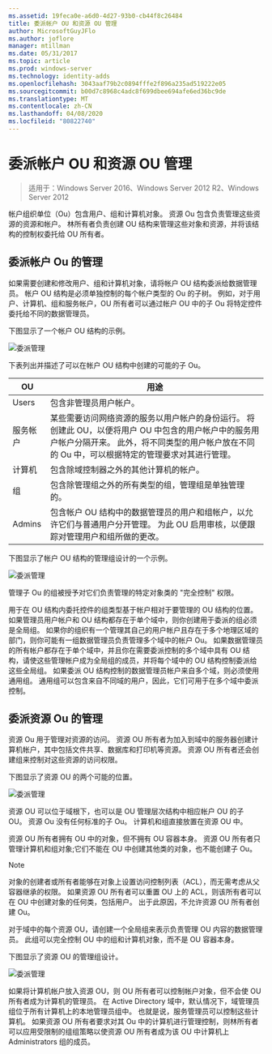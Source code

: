 ```yaml
---
ms.assetid: 19feca0e-a6d0-4d27-93b0-cb44f8c26484
title: 委派帐户 OU 和资源 OU 管理
author: MicrosoftGuyJFlo
ms.author: joflore
manager: mtillman
ms.date: 05/31/2017
ms.topic: article
ms.prod: windows-server
ms.technology: identity-adds
ms.openlocfilehash: 3043aaf79b2c0894fffe2f896a235ad519222e05
ms.sourcegitcommit: b00d7c8968c4adc8f699dbee694afe6ed36bc9de
ms.translationtype: MT
ms.contentlocale: zh-CN
ms.lasthandoff: 04/08/2020
ms.locfileid: "80822740"
---
```

# <a name="delegating-administration-of-account-ous-and-resource-ous"></a>委派帐户 OU 和资源 OU 管理

>适用于：Windows Server 2016、Windows Server 2012 R2、Windows Server 2012

帐户组织单位（Ou）包含用户、组和计算机对象。 资源 Ou 包含负责管理这些资源的资源和帐户。 林所有者负责创建 OU 结构来管理这些对象和资源，并将该结构的控制权委托给 OU 所有者。  
  
## <a name="delegating-administration-of-account-ous"></a>委派帐户 Ou 的管理  
如果需要创建和修改用户、组和计算机对象，请将帐户 OU 结构委派给数据管理员。 帐户 OU 结构是必须单独控制的每个帐户类型的 Ou 的子树。 例如，对于用户、计算机、组和服务帐户，OU 所有者可以通过帐户 OU 中的子 Ou 将特定控件委托给不同的数据管理员。  
  
下图显示了一个帐户 OU 结构的示例。  
  
![委派管理](media/Delegating-Administration-of-Account-OUs-and-Resource-OUs/66d38fbe-e8eb-42d7-abab-9526243bf6d9.gif)  
  
下表列出并描述了可以在帐户 OU 结构中创建的可能的子 Ou。  
  
|OU|用途|  
|------|-----------|  
|Users|包含非管理员用户帐户。|  
|服务帐户|某些需要访问网络资源的服务以用户帐户的身份运行。 将创建此 OU，以便将用户 OU 中包含的用户帐户中的服务用户帐户分隔开来。 此外，将不同类型的用户帐户放在不同的 Ou 中，可以根据特定的管理要求对其进行管理。|  
|计算机|包含除域控制器之外的其他计算机的帐户。|  
|组|包含除管理组之外的所有类型的组，管理组是单独管理的。|  
|Admins|包含帐户 OU 结构中的数据管理员的用户和组帐户，以允许它们与普通用户分开管理。 为此 OU 启用审核，以便跟踪对管理用户和组所做的更改。|  
  
下图显示了帐户 OU 结构的管理组设计的一个示例。  
  
![委派管理](media/Delegating-Administration-of-Account-OUs-and-Resource-OUs/be2cd2d2-6956-429c-a53a-369e6fe40b2b.gif)  
  
管理子 Ou 的组被授予对它们负责管理的特定对象类的 "完全控制" 权限。  
  
用于在 OU 结构内委托控件的组类型基于帐户相对于要管理的 OU 结构的位置。 如果管理员用户帐户和 OU 结构都存在于单个域中，则你创建用于委派的组必须是全局组。 如果你的组织有一个管理其自己的用户帐户且存在于多个地理区域的部门，则你可能有一组数据管理员负责管理多个域中的帐户 Ou。 如果数据管理员的所有帐户都存在于单个域中，并且你在需要委派控制的多个域中具有 OU 结构，请使这些管理帐户成为全局组的成员，并将每个域中的 OU 结构控制委派给这些全局组。 如果委派 OU 结构控制的数据管理员帐户来自多个域，则必须使用通用组。 通用组可以包含来自不同域的用户，因此，它们可用于在多个域中委派控制。  
  
## <a name="delegating-administration-of-resource-ous"></a>委派资源 Ou 的管理  
资源 Ou 用于管理对资源的访问。 资源 OU 所有者为加入到域中的服务器创建计算机帐户，其中包括文件共享、数据库和打印机等资源。 资源 OU 所有者还会创建组来控制对这些资源的访问权限。  
  
下图显示了资源 OU 的两个可能的位置。  
  
![委派管理](media/Delegating-Administration-of-Account-OUs-and-Resource-OUs/6667a5ce-34d6-48a9-9974-b823ba70e2af.gif)  
  
资源 OU 可以位于域根下，也可以是 OU 管理层次结构中相应帐户 OU 的子 OU。 资源 Ou 没有任何标准的子 Ou。 计算机和组直接放置在资源 OU 中。  
  
资源 OU 所有者拥有 OU 中的对象，但不拥有 OU 容器本身。 资源 OU 所有者只管理计算机和组对象;它们不能在 OU 中创建其他类的对象，也不能创建子 Ou。  
  
> [!NOTE]  
> 对象的创建者或所有者能够在对象上设置访问控制列表（ACL），而无需考虑从父容器继承的权限。 如果资源 OU 所有者可以重置 OU 上的 ACL，则该所有者可以在 OU 中创建对象的任何类，包括用户。 出于此原因，不允许资源 OU 所有者创建 Ou。  
  
对于域中的每个资源 OU，请创建一个全局组来表示负责管理 OU 内容的数据管理员。 此组可以完全控制 OU 中的组和计算机对象，而不是 OU 容器本身。  
  
下图显示了资源 OU 的管理组设计。  
  
![委派管理](media/Delegating-Administration-of-Account-OUs-and-Resource-OUs/8a3f7714-a3bf-43f7-b999-6070543248b0.gif)  
  
如果将计算机帐户放入资源 OU，则 OU 所有者可以控制帐户对象，但不会使 OU 所有者成为计算机的管理员。 在 Active Directory 域中，默认情况下，域管理员组位于所有计算机上的本地管理员组中。 也就是说，服务管理员可以控制这些计算机。 如果资源 OU 所有者要求对其 Ou 中的计算机进行管理控制，则林所有者可以应用受限制的组组策略以使资源 OU 所有者成为该 OU 中计算机上 Administrators 组的成员。  
  


